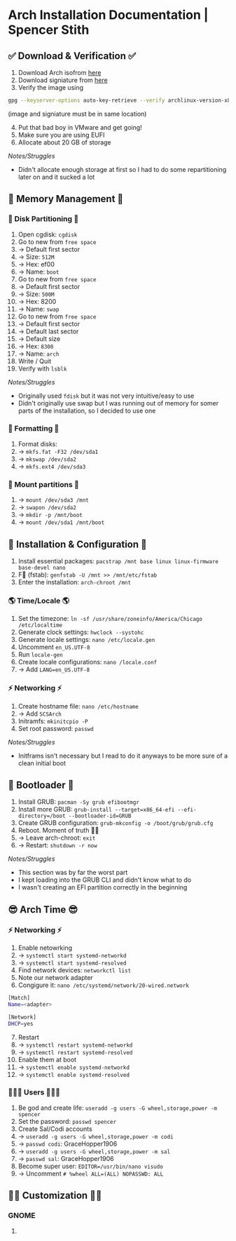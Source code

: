 # Arch Installation Documentation | Spencer Stith

## ✅ Download & Verification ✅
1. Download Arch isofrom [here](http://mirrors.acm.wpi.edu/archlinux/iso/2021.10.01/)
2. Download signiature from [here](https://archlinux.org/download/)
3. Verify the image using
```bash
gpg --keyserver-options auto-key-retrieve --verify archlinux-version-x86_64.iso.sig
```
(image and signiature must be in same location)

4. Put that bad boy in VMware and get going!
5. Make sure you are using EUFI
6. Allocate about 20 GB of storage

*Notes/Struggles*
* Didn't allocate enough storage at first so I had to do some repartitioning later on and it sucked a lot

## 🧠 Memory Management 🧠

### 🍰 Disk Partitioning 🍰
1. Open cgdisk: `cgdisk`
2. Go to new from `free space`
3. -> Default first sector
4. -> Size: `512M`
5. -> Hex: ef00
6. -> Name: `boot`
7. Go to new from `free space`
8. -> Default first sector
9. -> Size: `500M`
10. -> Hex: 8200
11. -> Name: `swap`
12. Go to new from `free space`
13. -> Default first sector
14. -> Default last sector
15. -> Default size
16. -> Hex: `8300`
17. -> Name: `arch`
18. Write / Quit
19. Verify with `lsblk`

*Notes/Struggles*
* Originally used `fdisk` but it was not very intuitive/easy to use
* Didn't originally use swap but I was running out of memory for somer parts of the installation, so I decided to use one

### 📖 Formatting 📖
1. Format disks:
2. -> `mkfs.fat -F32 /dev/sda1`
3. -> `mkswap /dev/sda2`
4. -> `mkfs.ext4 /dev/sda3`
### 🐎 Mount partitions 🐎
1. -> `mount /dev/sda3 /mnt`
2. -> `swapon /dev/sda2`
3. -> `mkdir -p /mnt/boot`
4. -> `mount /dev/sda1 /mnt/boot`


## 📲 Installation & Configuration 📲
1. Install essential packages: `pacstrap /mnt base linux linux-firmware base-devel nano`
2. F🔪 (fstab): `genfstab -U /mnt >> /mnt/etc/fstab`
3. Enter the installation: `arch-chroot /mnt`

### 🌎 Time/Locale 🌎
1. Set the timezone: `ln -sf /usr/share/zoneinfo/America/Chicago /etc/localtime`
2. Generate clock settings: `hwclock --systohc`
3. Generate locale settings: `nano /etc/locale.gen`
4. Uncomment `en_US.UTF-8`
5. Run `locale-gen`
6. Create locale configurations: `nano /locale.conf`
7. -> Add `LANG=en_US.UTF-8`

### ⚡️ Networking ⚡️
1. Create hostname file: `nano /etc/hostname`
2. -> Add `SCSArch`
3. Initramfs: `mkinitcpio -P`
4. Set root password: `passwd`

*Notes/Struggles*
* Initframs isn't necessary but I read to do it anyways to be more sure of a clean initial boot

## 🥾 Bootloader 🥾
1. Install GRUB: `pacman -Sy grub efibootmgr`
2. Install more GRUB: `grub-install --target=x86_64-efi --efi-directory=/boot --bootloader-id=GRUB`
3. Create GRUB configuration: `grub-mkconfig -o /boot/grub/grub.cfg`
4. Reboot. Moment of truth 😬😭
5. -> Leave arch-chroot: `exit`
6. -> Restart: `shutdown -r now`

*Notes/Struggles*
* This section was by far the worst part
* I kept loading into the GRUB CLI and didn't know what to do
* I wasn't creating an EFI partition correctly in the beginning

## 😎 Arch Time 😎
### ⚡️ Networking ⚡️
1. Enable netowrking
2. -> `systemctl start systemd-networkd`
3. -> `systemctl start systemd-resolved`
4. Find network devices: `networkctl list`
5. Note our network adapter
6. Congigure it: `nano /etc/systemd/network/20-wired.network`

```bash
[Match]
Name=<adapter>

[Network]
DHCP=yes
```

7. Restart
8. -> `systemctl restart systemd-networkd`
9. -> `systemctl restart systemd-resolved`
10. Enable them at boot
11. -> `systemctl enable systemd-networkd`
12. -> `systemctl enable systemd-resolved`

### 👨🏻‍💻 Users 👨🏻‍💻
1. Be god and create life: `useradd -g users -G wheel,storage,power -m spencer`
2. Set the password: `passwd spencer`
3. Create Sal/Codi accounts
4. -> `useradd -g users -G wheel,storage,power -m codi`
5. -> `passwd codi`: GraceHopper1906
6. -> `useradd -g users -G wheel,storage,power -m sal`
7. -> `passwd sal`: GraceHopper1906
8. Become super user: `EDITOR=/usr/bin/nano visudo`
9. -> Uncomment `# %wheel ALL=(ALL) NOPASSWD: ALL`


## 💅🏻 Customization 💅🏻
###  GNOME
1. 
